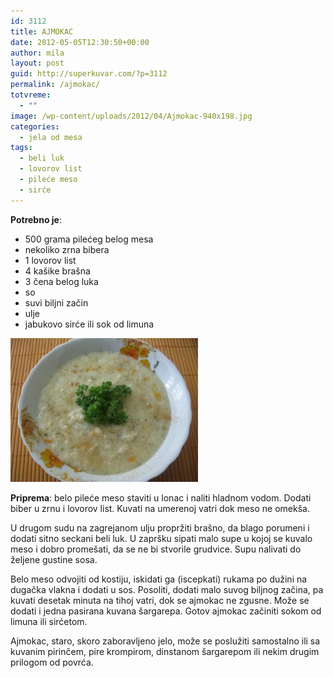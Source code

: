 ```yaml
---
id: 3112
title: AJMOKAC
date: 2012-05-05T12:30:50+00:00
author: mila
layout: post
guid: http://superkuvar.com/?p=3112
permalink: /ajmokac/
totvreme:
  - ""
image: /wp-content/uploads/2012/04/Ajmokac-940x198.jpg
categories:
  - jela od mesa
tags:
  - beli luk
  - lovorov list
  - pileće meso
  - sirće
---
```

**Potrebno je**:

  * 500 grama pilećeg belog mesa
  * nekoliko zrna bibera
  * 1 lovorov list
  * 4 kašike brašna
  * 3 čena belog luka
  * so
  * suvi biljni začin
  * ulje
  * jabukovo sirće ili sok od limuna

<img class="alignnone size-medium wp-image-3137" title="Ajmokac" src="/wp-content/uploads/2012/04/Ajmokac-e1335782530547-300x230.jpg" alt="" width="300" height="230" /> 

**Priprema**: belo pileće meso staviti u lonac i naliti hladnom vodom. Dodati biber u zrnu i lovorov list. Kuvati na umerenoj vatri dok meso ne omekša.

U drugom sudu na zagrejanom ulju propržiti brašno, da blago porumeni i dodati sitno seckani beli luk. U zapršku sipati malo supe u kojoj se kuvalo meso i dobro promešati, da se ne bi stvorile grudvice. Supu nalivati do željene gustine sosa.

Belo meso odvojiti od kostiju, iskidati ga (iscepkati) rukama po dužini na dugačka vlakna i dodati u sos. Posoliti, dodati malo suvog biljnog začina, pa kuvati desetak minuta na tihoj vatri, dok se ajmokac ne zgusne. Može se dodati i jedna pasirana kuvana šargarepa. Gotov ajmokac začiniti sokom od limuna ili sirćetom.

Ajmokac, staro, skoro zaboravljeno jelo, može se poslužiti samostalno ili sa kuvanim pirinčem, pire krompirom, dinstanom šargarepom ili nekim drugim prilogom od povrća.